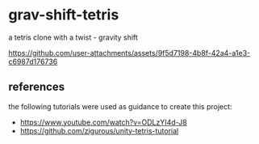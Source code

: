﻿# grav-shift-tetris

a tetris clone with a twist - gravity shift

https://github.com/user-attachments/assets/9f5d7198-4b8f-42a4-a1e3-c6987d176736

## references

the following tutorials were used as guidance to create this project:

- https://www.youtube.com/watch?v=ODLzYI4d-J8
- https://github.com/zigurous/unity-tetris-tutorial
